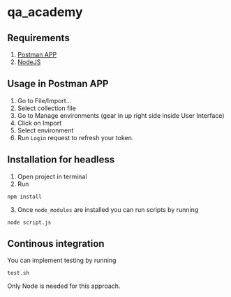 # qa_academy

## Requirements
1. [Postman APP](https://www.getpostman.com/downloads/)
2. [NodeJS](https://nodejs.org/en/)

## Usage in Postman APP
1. Go to File/Import...
2. Select collection file
3. Go to Manage environments (gear in up right side inside User Interface)
4. Click on Import
5. Select environment
6. Run `Login` request to refresh your token.

## Installation for headless
1. Open project in terminal
2. Run 
```
npm install
```
3. Once `node_modules` are installed you can run scripts by running
```
node script.js
```

## Continous integration
You can implement testing by running
```
test.sh
```
Only Node is needed for this approach.

